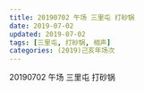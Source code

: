 ```yaml
---
title: 20190702 午场 三里屯 打砂锅
date: 2019-07-02
updated: 2019-07-02
tags: [三里屯, 打砂锅, 相声]
categories: (2019)己亥年场次
---
```

20190702 午场 三里屯 打砂锅